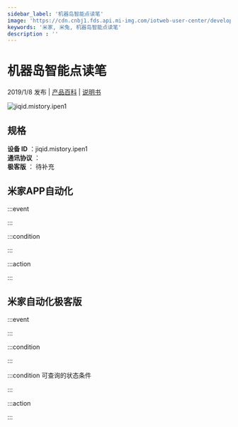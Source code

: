 ```yaml
---
sidebar_label: '机器岛智能点读笔'
image: 'https://cdn.cnbj1.fds.api.mi-img.com/iotweb-user-center/developer_1679047576748Y96301Yy.png?GalaxyAccessKeyId=AKVGLQWBOVIRQ3XLEW&Expires=9223372036854775807&Signature=RVpQXqG6iDHsMDOC8Efua8S5H5g='
keywords: '米家, 米兔, 机器岛智能点读笔'
description : ''
---
```

# 机器岛智能点读笔

2019/1/8 发布 | [产品百科](https://home.mi.com/webapp/content/baike/product/index.html?model=jiqid.mistory.ipen1/) | [说明书](https://home.mi.com/views/introduction.html?model=jiqid.mistory.ipen1&region=cn)

![jiqid.mistory.ipen1](https://cdn.cnbj1.fds.api.mi-img.com/iotweb-user-center/developer_1679047576748Y96301Yy.png?GalaxyAccessKeyId=AKVGLQWBOVIRQ3XLEW&Expires=9223372036854775807&Signature=RVpQXqG6iDHsMDOC8Efua8S5H5g=)

## 规格  
> 
**设备 ID** ：jiqid.mistory.ipen1  
**通讯协议** ：  
**极客版**  ： 待补充 


## 米家APP自动化  

:::event  

:::

:::condition  

:::

:::action   

:::

## 米家自动化极客版  

:::event  

:::

:::condition  

:::

:::condition 可查询的状态条件  

:::

:::action  

:::

        
